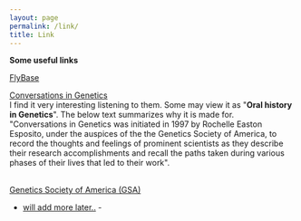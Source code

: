 ```yaml
---
layout: page
permalink: /link/
title: Link
---
```

<b> Some useful links</b><br>

<a href="http://flybase.org/">FlyBase</a><br>

<a href="http://www.genestory.org/projectDev.html">Conversations in Genetics</a><br>
I find it very interesting listening to them. Some may view it as "<b>Oral history in Genetics</b>". The below text summarizes why it is made for.<br> 
"Conversations in Genetics was initiated in 1997 by Rochelle Easton Esposito, under the auspices of the the Genetics Society of America, to record the thoughts and feelings of prominent scientists as they describe their research accomplishments and recall the paths taken during various phases of their lives that led to their work".<br><br>

<a href="https://genetics-gsa.org/about-gsa/">Genetics Society of America (GSA)</a><br>

<ul>
	<li><a href="will add more later..">will add more later..</a> - </li>
</ul>
